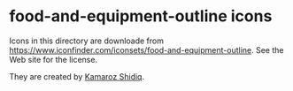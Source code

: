 # food-and-equipment-outline icons

Icons in this directory are downloade from <https://www.iconfinder.com/iconsets/food-and-equipment-outline>. See the Web site for the license.

They are created by [Kamaroz Shidiq](https://www.iconfinder.com/kamarozshidiq23).

